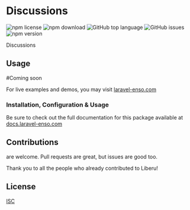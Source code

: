 # Discussions

![npm license](https://img.shields.io/npm/l/@enso-ui/discussions.svg) 
![npm download](https://img.shields.io/npm/dm/@enso-ui/discussions.svg) 
![GitHub top language](https://img.shields.io/github/languages/top/enso-ui/discussions.svg) 
![GitHub issues](https://img.shields.io/github/issues/enso-ui/discussions.svg) 
![npm version](https://img.shields.io/npm/v/@enso-ui/discussions.svg) 

Discussions

## Usage

#Coming soon

For live examples and demos, you may visit [laravel-enso.com](https://www.laravel-enso.com)

### Installation, Configuration & Usage

Be sure to check out the full documentation for this package available at [docs.laravel-enso.com](https://docs.laravel-enso.com/frontend/discussions.html)

## Contributions

are welcome. Pull requests are great, but issues are good too.

Thank you to all the people who already contributed to Liberu!

## License

[ISC](https://opensource.org/licenses/ISC)
